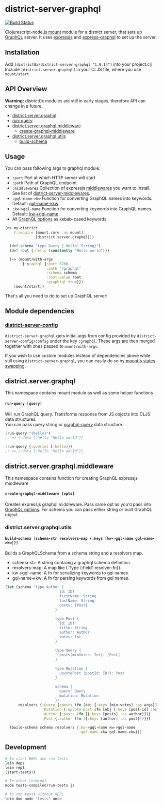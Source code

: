 # district-server-graphql

[![Build Status](https://travis-ci.org/district0x/district-server-graphql.svg?branch=master)](https://travis-ci.org/district0x/district-server-graphql)

Clojurescript-node.js [mount](https://github.com/tolitius/mount) module for a district server, that sets up [GraphQL](http://graphql.org/) server. 
It uses [expressjs](https://expressjs.com/) and [express-graphql](https://github.com/graphql/express-graphql) to set up the server.

## Installation
Add `[district0x/district-server-graphql "1.0.14"]` into your project.clj  
Include `[district.server.graphql]` in your CLJS file, where you use `mount/start`

## API Overview

**Warning:** district0x modules are still in early stages, therefore API can change in a future.

- [district.server.graphql](#districtservergraphql)
- [run-query](#run-query)
- [district.server.graphql.middleware](#districtservergraphqlmiddleware)
  - [create-graphql-middleware](#create-graphql-middleware)
- [district.server.graphql.utils](#districtservergraphqlutils)
  - [build-schema](#build-schema)

## Usage
You can pass following args to graphql module: 
* `:port` Port at which HTTP server will start
* `:path` Path of GraphQL endpoint
* `:middlewares` Collection of expressjs [middlewares](http://expressjs.com/en/guide/using-middleware.html) you want to install.
See list of [district-server-middlewares](https://github.com/search?q=topic%3Adistrict-server-middleware+org%3Adistrict0x&type=Repositories).
* `:gql-name->kw` Function for converting GraphQL names into keywords. Default: [gql-name->kw](https://github.com/district0x/district-graphql-utils#gql-name-kw)
* `:kw->gql-name` Function for converting keywords into GraphQL names. Default: [kw->gql-name](https://github.com/district0x/district-graphql-utils#kw-gql-name)
* All [GraphQL options](https://github.com/graphql/express-graphql#options) as kebab-cased keywords  

```clojure
(ns my-district
    (:require [mount.core :as mount]
              [district.server.graphql]))

  (def schema "type Query { hello: String}")
  (def root {:hello (constantly "Hello world")})

  (-> (mount/with-args
        {:graphql {:port 6200
                   :path "/graphql"
                   :schema schema
                   :root-value root
                   :graphiql true}})
    (mount/start))
```

That's all you need to do to set up GraphQL server!

## Module dependencies
### [district-server-config](https://github.com/district0x/district-server-config)
`district-server-graphql` gets initial args from config provided by `district-server-config/config` under the key `:graphql`. These args are then merged together with ones passed to `mount/with-args`.

If you wish to use custom modules instead of dependencies above while still using `district-server-graphql`, you can easily do so by [mount's states swapping](https://github.com/tolitius/mount#swapping-states-with-states).

## district.server.graphql
This namespace contains mount module as well as some helper functions

#### <a name="run-query">`run-query [query]`
Will run GraphQL query. Transforms response from JS objects into CLJS data structures.  
You can pass query string or [graphql-query](https://github.com/district0x/graphql-query) data structure. 
 
```clojure
(run-query "{hello}")
;; => {:data {:hello "Hello world"}}

(run-query {:queries [:hello]})
;; => {:data {:hello "Hello world"}}
```

## district.server.graphql.middleware
This namespace contains function for creating GraphQL expressjs middleware

#### <a name="create-graphql-middleware">`create-graphql-middleware [opts]`
Creates expressjs graphql middleware. Pass same opt as you'd pass into [GraphQL options](https://github.com/graphql/express-graphql#options). 
For schema you can pass either string or built GraphQL object.  

### <a name="districtservergraphqlutils"> district.server.graphql.utils

#### <a name="build-schema">`build-schema [schema-str resolvers-map {:keys [kw->gql-name gql-name->kw]}]`
Builds a GraphQLSchema from a schema string and a resolvers map.
- schema-str: A string containig a graphql schema definition.
- resolvers-map: A map like {:Type {:field1 resolver-fn}}.
- kw->gql-name: A fn for serializing keywords to gql names.
- gql-name->kw: A fn for parsing keywords from gql names.

```clojure
(let [schema "type Author {
                         id: ID! 
                         firstName: String
                         lastName: String
                         posts: [Post]
                       }
                     
                       type Post {
                         id: ID!
                         title: String
                         author: Author
                         votes: Int
                       }
                     
                       type Query {
                         posts(minVotes: Int): [Post]
                       }
                     
                       type Mutation {
                         upvotePost (postId: ID!): Post
                       }
                     
                       schema {
                         query: Query
                         mutation: Mutation
                       }"
      resolvers {:Query {:posts (fn [obj {:keys [min-votes] :as args}])}
                 :Mutation {:upvote-post (fn [obj {:keys [post-id] :as args}])}
                 :Author {:posts (fn [{:keys [posts] :as author}])}
                 :Post {:author (fn [{:keys [author] :as post}])}}]
  
  (build-schema schema resolvers {:kw->gql-name kw->gql-name
                                  :gql-name->kw gql-name->kw}))
```

## Development
```bash
# To start REPL and run tests
lein deps
lein repl
(start-tests!)

# In other terminal
node tests-compiled/run-tests.js

# To run tests without REPL
lein doo node "tests" once
```
